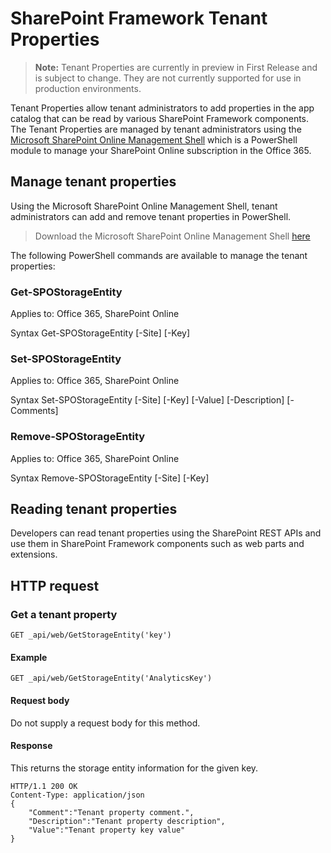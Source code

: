 # SharePoint Framework Tenant Properties

>**Note:** Tenant Properties are currently in preview in First Release and is subject to change. They are not currently supported for use in production environments.

Tenant Properties allow tenant administrators to add properties in the app catalog that can be read by various SharePoint Framework components. The Tenant Properties are managed by tenant administrators using the [Microsoft SharePoint Online Management Shell](https://technet.microsoft.com/en-us/library/fp161372.aspx) which is a PowerShell module to manage your SharePoint Online subscription in the Office 365.

## Manage tenant properties

Using the Microsoft SharePoint Online Management Shell, tenant administrators can add and remove tenant properties in PowerShell.

> Download the Microsoft SharePoint Online Management Shell [here](https://www.microsoft.com/en-us/download/details.aspx?id=35588)

The following PowerShell commands are available to manage the tenant properties:

### Get-SPOStorageEntity
Applies to: Office 365, SharePoint Online

Syntax
Get-SPOStorageEntity [-Site] <AppCatalogSiteURL> [-Key] <String>

### Set-SPOStorageEntity
Applies to: Office 365, SharePoint Online

Syntax
Set-SPOStorageEntity [-Site] <AppCatalogSiteURL> [-Key] <String> [-Value] <String> [-Description] <String> [-Comments] <String>

### Remove-SPOStorageEntity
Applies to: Office 365, SharePoint Online

Syntax
Remove-SPOStorageEntity [-Site] <AppCatalogSiteURL> [-Key] <String>

## Reading tenant properties

Developers can read tenant properties using the SharePoint REST APIs and use them in SharePoint Framework components such as web parts and extensions.

## HTTP request

### Get a tenant property

```text
GET _api/web/GetStorageEntity('key')
```

#### Example

```text
GET _api/web/GetStorageEntity('AnalyticsKey')
```

#### Request body

Do not supply a request body for this method.

#### Response

This returns the storage entity information for the given key.

```text
HTTP/1.1 200 OK
Content-Type: application/json
{
    "Comment":"Tenant property comment.",
    "Description":"Tenant property description",
    "Value":"Tenant property key value"
}
```
